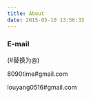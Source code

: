 ```yaml
---
title: About
date: 2015-05-10 13:56:33
---
```

### E-mail

(#替换为@)

8090time#gmail.com

louyang0516#gmail.com
